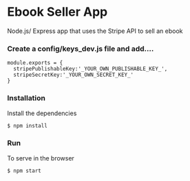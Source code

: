 # Ebook Seller App

Node.js/ Express app that uses the Stripe API to sell an ebook

### Create a config/keys_dev.js file and add....

````
module.exports = {
  stripePublishableKey:'_YOUR_OWN_PUBLISHABLE_KEY_',
  stripeSecretKey:'_YOUR_OWN_SECRET_KEY_'
}
````

### Installation

Install the dependencies

```sh
$ npm install
```

### Run
To serve in the browser

```sh
$ npm start
```